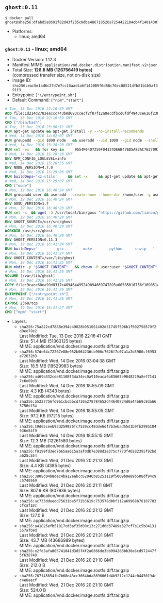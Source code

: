 ## `ghost:0.11`

```console
$ docker pull ghost@sha256:dfabd5e0b01f82d43f235c0dba486718526a7254422184cb4f14014307dd010b
```

-	Platforms:
	-	linux; amd64

### `ghost:0.11` - linux; amd64

-	Docker Version: 1.12.3
-	Manifest MIME: `application/vnd.docker.distribution.manifest.v2+json`
-	Total Size: **126.8 MB (126756419 bytes)**  
	(compressed transfer size, not on-disk size)
-	Image ID: `sha256:eac5e1ad6c27d7e7cc16aad4a6f142089f6d88c76ec08521dfb81b1b5af391f3`
-	Entrypoint: `["\/entrypoint.sh"]`
-	Default Command: `["npm","start"]`

```dockerfile
# Tue, 13 Dec 2016 22:10:59 GMT
ADD file:1d214d2782eaccc743b8d683ccecf2f87f12a0ecdfbcd6fdf4943ce616f23870 in / 
# Tue, 13 Dec 2016 22:10:59 GMT
CMD ["/bin/bash"]
# Tue, 13 Dec 2016 23:00:11 GMT
RUN apt-get update && apt-get install -y --no-install-recommends 		ca-certificates 		curl 		wget 	&& rm -rf /var/lib/apt/lists/*
# Wed, 14 Dec 2016 14:02:07 GMT
RUN groupadd --gid 1000 node   && useradd --uid 1000 --gid node --shell /bin/bash --create-home node
# Wed, 14 Dec 2016 15:28:28 GMT
RUN set -ex   && for key in     9554F04D7259F04124DE6B476D5A82AC7E37093B     94AE36675C464D64BAFA68DD7434390BDBE9B9C5     0034A06D9D9B0064CE8ADF6BF1747F4AD2306D93     FD3A5288F042B6850C66B31F09FE44734EB7990E     71DCFD284A79C3B38668286BC97EC7A07EDE3FC1     DD8F2338BAE7501E3DD5AC78C273792F7D83545D     B9AE9905FFD7803F25714661B63B535A4C206CA9     C4F0DFFF4E8C1A8236409D08E73BC641CC11F4C8   ; do     gpg --keyserver ha.pool.sks-keyservers.net --recv-keys "$key";   done
# Wed, 14 Dec 2016 15:28:28 GMT
ENV NPM_CONFIG_LOGLEVEL=info
# Wed, 14 Dec 2016 15:28:55 GMT
ENV NODE_VERSION=4.7.0
# Wed, 14 Dec 2016 15:29:06 GMT
RUN buildDeps='xz-utils'     && set -x     && apt-get update && apt-get install -y $buildDeps --no-install-recommends     && rm -rf /var/lib/apt/lists/*     && curl -SLO "https://nodejs.org/dist/v$NODE_VERSION/node-v$NODE_VERSION-linux-x64.tar.xz"     && curl -SLO "https://nodejs.org/dist/v$NODE_VERSION/SHASUMS256.txt.asc"     && gpg --batch --decrypt --output SHASUMS256.txt SHASUMS256.txt.asc     && grep " node-v$NODE_VERSION-linux-x64.tar.xz\$" SHASUMS256.txt | sha256sum -c -     && tar -xJf "node-v$NODE_VERSION-linux-x64.tar.xz" -C /usr/local --strip-components=1     && rm "node-v$NODE_VERSION-linux-x64.tar.xz" SHASUMS256.txt.asc SHASUMS256.txt     && apt-get purge -y --auto-remove $buildDeps     && ln -s /usr/local/bin/node /usr/local/bin/nodejs
# Wed, 14 Dec 2016 15:29:07 GMT
CMD ["node"]
# Mon, 19 Dec 2016 16:40:24 GMT
RUN groupadd user && useradd --create-home --home-dir /home/user -g user user
# Mon, 19 Dec 2016 16:40:24 GMT
ENV GOSU_VERSION=1.7
# Mon, 19 Dec 2016 16:40:28 GMT
RUN set -x 	&& wget -O /usr/local/bin/gosu "https://github.com/tianon/gosu/releases/download/$GOSU_VERSION/gosu-$(dpkg --print-architecture)" 	&& wget -O /usr/local/bin/gosu.asc "https://github.com/tianon/gosu/releases/download/$GOSU_VERSION/gosu-$(dpkg --print-architecture).asc" 	&& export GNUPGHOME="$(mktemp -d)" 	&& gpg --keyserver ha.pool.sks-keyservers.net --recv-keys B42F6819007F00F88E364FD4036A9C25BF357DD4 	&& gpg --batch --verify /usr/local/bin/gosu.asc /usr/local/bin/gosu 	&& rm -r "$GNUPGHOME" /usr/local/bin/gosu.asc 	&& chmod +x /usr/local/bin/gosu 	&& gosu nobody true
# Mon, 19 Dec 2016 16:40:28 GMT
ENV GHOST_SOURCE=/usr/src/ghost
# Mon, 19 Dec 2016 16:40:29 GMT
WORKDIR /usr/src/ghost
# Mon, 19 Dec 2016 16:40:29 GMT
ENV GHOST_VERSION=0.11.3
# Mon, 19 Dec 2016 16:41:24 GMT
RUN buildDeps=' 		gcc 		make 		python 		unzip 	' 	&& set -x 	&& apt-get update && apt-get install -y $buildDeps --no-install-recommends && rm -rf /var/lib/apt/lists/* 	&& wget -O ghost.zip "https://github.com/TryGhost/Ghost/releases/download/${GHOST_VERSION}/Ghost-${GHOST_VERSION}.zip" 	&& unzip ghost.zip 	&& npm install --production 	&& apt-get purge -y --auto-remove -o APT::AutoRemove::RecommendsImportant=false -o APT::AutoRemove::SuggestsImportant=false $buildDeps 	&& rm ghost.zip 	&& npm cache clean 	&& rm -rf /tmp/npm*
# Mon, 19 Dec 2016 16:41:24 GMT
ENV GHOST_CONTENT=/var/lib/ghost
# Mon, 19 Dec 2016 16:41:25 GMT
RUN mkdir -p "$GHOST_CONTENT" 	&& chown -R user:user "$GHOST_CONTENT" 	&& ln -s "$GHOST_CONTENT/config.js" "$GHOST_SOURCE/config.js"
# Mon, 19 Dec 2016 16:41:25 GMT
VOLUME [/var/lib/ghost]
# Mon, 19 Dec 2016 16:41:26 GMT
COPY file:9cace68ea99d0317c469464495249094669747893a60585016756f169051a609 in /entrypoint.sh 
# Mon, 19 Dec 2016 16:41:26 GMT
ENTRYPOINT ["/entrypoint.sh"]
# Mon, 19 Dec 2016 16:41:26 GMT
EXPOSE 2368/tcp
# Mon, 19 Dec 2016 16:41:27 GMT
CMD ["npm" "start"]
```

-	Layers:
	-	`sha256:75a822cd7888e394c49828b951061402d31745f596b1f502758570f2d0ee79e2`  
		Last Modified: Tue, 13 Dec 2016 22:16:41 GMT  
		Size: 51.4 MB (51363125 bytes)  
		MIME: application/vnd.docker.image.rootfs.diff.tar.gzip
	-	`sha256:57de64c72267e88e952b064236cb906c7626f7c07a1a2d5900cf6953e72632b3`  
		Last Modified: Wed, 14 Dec 2016 03:04:38 GMT  
		Size: 18.5 MB (18529983 bytes)  
		MIME: application/vnd.docker.image.rootfs.diff.tar.gzip
	-	`sha256:a469a332cde81108f34a34ec0a910eaca6b83667e9048229a8ef71417c6e69d3`  
		Last Modified: Wed, 14 Dec 2016 18:55:09 GMT  
		Size: 4.3 KB (4343 bytes)  
		MIME: application/vnd.docker.image.rootfs.diff.tar.gzip
	-	`sha256:b5227756fd9b1cbcbbcd730a278784652d44640734d0a44b69c8da663756df34`  
		Last Modified: Wed, 14 Dec 2016 18:55:05 GMT  
		Size: 97.2 KB (97215 bytes)  
		MIME: application/vnd.docker.image.rootfs.diff.tar.gzip
	-	`sha256:19d65ceeb93d259826fc7520cc48dde6df7b3ebad55d1b9fb299b184936e84f9`  
		Last Modified: Wed, 14 Dec 2016 18:55:15 GMT  
		Size: 12.3 MB (12261580 bytes)  
		MIME: application/vnd.docker.image.rootfs.diff.tar.gzip
	-	`sha256:f8199fd3ed7b65aa615a3af0db7e388d2e375c7773f40282395f92bda625c554`  
		Last Modified: Wed, 21 Dec 2016 20:21:13 GMT  
		Size: 4.4 KB (4385 bytes)  
		MIME: application/vnd.docker.image.rootfs.diff.tar.gzip
	-	`sha256:3808c04b8dec4ba12eabcc62046b85251119f5009b9e89b508df94c9c5740569`  
		Last Modified: Wed, 21 Dec 2016 20:21:11 GMT  
		Size: 807.9 KB (807936 bytes)  
		MIME: application/vnd.docker.image.rootfs.diff.tar.gzip
	-	`sha256:ac733ddeedd75631be5f72b3619c753578d0bf112a69908b78107783cfcaf10c`  
		Last Modified: Wed, 21 Dec 2016 20:21:13 GMT  
		Size: 127.0 B  
		MIME: application/vnd.docker.image.rootfs.diff.tar.gzip
	-	`sha256:a41825efb51817cd3af35d00c13c271d6d37489a327cf7b1c5b84131557afb9d`  
		Last Modified: Wed, 21 Dec 2016 20:21:31 GMT  
		Size: 43.7 MB (43686989 bytes)  
		MIME: application/vnd.docker.image.rootfs.diff.tar.gzip
	-	`sha256:e2fd3afa005741841d3d5f4f2a6866de3bb994288bb30a6cd972447f5f638749`  
		Last Modified: Wed, 21 Dec 2016 20:21:10 GMT  
		Size: 212.0 B  
		MIME: application/vnd.docker.image.rootfs.diff.tar.gzip
	-	`sha256:767f45854fb7b68e43cc3664bda8896661d4b9212c1244e04450194cc4e8eecf`  
		Last Modified: Wed, 21 Dec 2016 20:21:10 GMT  
		Size: 524.0 B  
		MIME: application/vnd.docker.image.rootfs.diff.tar.gzip
